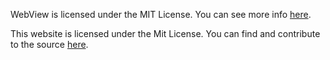 WebView is licensed under the MIT License. You can see more info [here](https://github.com/webview/webview/blob/master/LICENSE).

This website is licensed under the Mit License. You can find and contribute to the source [here](https://github.com/webview/docs).
